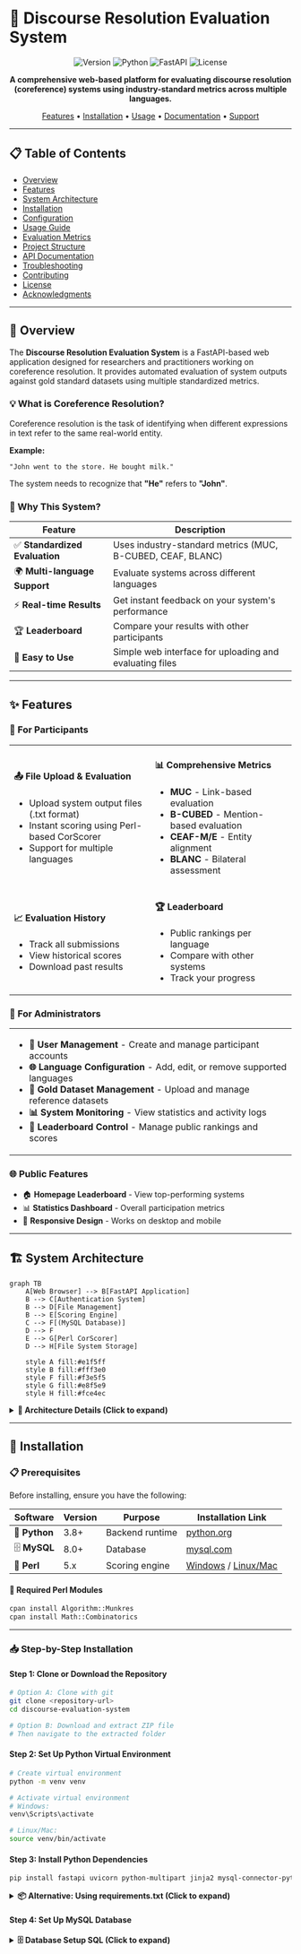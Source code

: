 # 🎯 Discourse Resolution Evaluation System

<div align="center">

![Version](https://img.shields.io/badge/version-1.0.0-blue.svg)
![Python](https://img.shields.io/badge/python-3.8+-green.svg)
![FastAPI](https://img.shields.io/badge/FastAPI-0.68+-teal.svg)
![License](https://img.shields.io/badge/license-GPL--2.0-red.svg)

**A comprehensive web-based platform for evaluating discourse resolution (coreference) systems using industry-standard metrics across multiple languages.**

[Features](#-features) • [Installation](#-installation) • [Usage](#-usage-guide) • [Documentation](#-api-documentation) • [Support](#-support)

</div>

---

## 📋 Table of Contents

- [Overview](#-overview)
- [Features](#-features)
- [System Architecture](#-system-architecture)
- [Installation](#-installation)
- [Configuration](#%EF%B8%8F-configuration)
- [Usage Guide](#-usage-guide)
- [Evaluation Metrics](#-evaluation-metrics)
- [Project Structure](#-project-structure)
- [API Documentation](#-api-documentation)
- [Troubleshooting](#-troubleshooting)
- [Contributing](#-contributing)
- [License](#-license)
- [Acknowledgments](#-acknowledgments)

---

## 🎯 Overview

The **Discourse Resolution Evaluation System** is a FastAPI-based web application designed for researchers and practitioners working on coreference resolution. It provides automated evaluation of system outputs against gold standard datasets using multiple standardized metrics.

### 💡 What is Coreference Resolution?

Coreference resolution is the task of identifying when different expressions in text refer to the same real-world entity. 

**Example:**
```
"John went to the store. He bought milk."
```
The system needs to recognize that **"He"** refers to **"John"**.

### 🌟 Why This System?

| Feature | Description |
|---------|-------------|
| ✅ **Standardized Evaluation** | Uses industry-standard metrics (MUC, B-CUBED, CEAF, BLANC) |
| 🌍 **Multi-language Support** | Evaluate systems across different languages |
| ⚡ **Real-time Results** | Get instant feedback on your system's performance |
| 🏆 **Leaderboard** | Compare your results with other participants |
| 🎨 **Easy to Use** | Simple web interface for uploading and evaluating files |

---

## ✨ Features

### 👥 For Participants

<table>
<tr>
<td width="50%">

#### 📤 File Upload & Evaluation
- Upload system output files (.txt format)
- Instant scoring using Perl-based CorScorer
- Support for multiple languages

</td>
<td width="50%">

#### 📊 Comprehensive Metrics
- **MUC** - Link-based evaluation
- **B-CUBED** - Mention-based evaluation
- **CEAF-M/E** - Entity alignment
- **BLANC** - Bilateral assessment

</td>
</tr>
<tr>
<td width="50%">

#### 📈 Evaluation History
- Track all submissions
- View historical scores
- Download past results

</td>
<td width="50%">

#### 🏆 Leaderboard
- Public rankings per language
- Compare with other systems
- Track your progress

</td>
</tr>
</table>

### 🔐 For Administrators

<table>
<tr>
<td>

- **👤 User Management** - Create and manage participant accounts
- **🌐 Language Configuration** - Add, edit, or remove supported languages
- **📁 Gold Dataset Management** - Upload and manage reference datasets
- **📊 System Monitoring** - View statistics and activity logs
- **🎯 Leaderboard Control** - Manage public rankings and scores

</td>
</tr>
</table>

### 🌐 Public Features

- 🏠 **Homepage Leaderboard** - View top-performing systems
- 📊 **Statistics Dashboard** - Overall participation metrics
- 📱 **Responsive Design** - Works on desktop and mobile

---

## 🏗️ System Architecture
```mermaid
graph TB
    A[Web Browser] --> B[FastAPI Application]
    B --> C[Authentication System]
    B --> D[File Management]
    B --> E[Scoring Engine]
    C --> F[(MySQL Database)]
    D --> F
    E --> G[Perl CorScorer]
    D --> H[File System Storage]
    
    style A fill:#e1f5ff
    style B fill:#fff3e0
    style F fill:#f3e5f5
    style G fill:#e8f5e9
    style H fill:#fce4ec
```

<details>
<summary><b>📐 Architecture Details (Click to expand)</b></summary>
```
┌─────────────────────────────────────────────────────────────┐
│                        Web Browser                           │
│              (HTML/CSS/JavaScript Interface)                 │
└────────────────────┬────────────────────────────────────────┘
                     │
                     ▼
┌─────────────────────────────────────────────────────────────┐
│                    FastAPI Application                       │
│                    (Python Backend)                          │
│  ┌──────────────┐  ┌──────────────┐  ┌──────────────┐     │
│  │ Auth System  │  │   File       │  │   Scoring    │     │
│  │  (bcrypt)    │  │  Management  │  │   Engine     │     │
│  └──────────────┘  └──────────────┘  └──────────────┘     │
└────────────────────┬──────────────┬─────────────────────────┘
                     │              │
                     ▼              ▼
        ┌────────────────────┐  ┌──────────────────┐
        │  MySQL Database    │  │  Perl CorScorer  │
        │  (User data,       │  │  (Evaluation)    │
        │   Scores, etc.)    │  │                  │
        └────────────────────┘  └──────────────────┘
                     │
                     ▼
        ┌────────────────────────────────────┐
        │      File System Storage            │
        │  • uploads/         (user files)    │
        │  • gold_datasets/   (reference)     │
        │  • scorer/          (Perl scripts)  │
        └────────────────────────────────────┘
```

</details>

---

## 🚀 Installation

### 📋 Prerequisites

Before installing, ensure you have the following:

| Software | Version | Purpose | Installation Link |
|----------|---------|---------|-------------------|
| 🐍 **Python** | 3.8+ | Backend runtime | [python.org](https://www.python.org/downloads/) |
| 🗄️ **MySQL** | 8.0+ | Database | [mysql.com](https://dev.mysql.com/downloads/) |
| 📜 **Perl** | 5.x | Scoring engine | [Windows](https://strawberryperl.com/) / [Linux/Mac](https://www.perl.org/get.html) |

#### 🔧 Required Perl Modules
```bash
cpan install Algorithm::Munkres
cpan install Math::Combinatorics
```

---

### 📥 Step-by-Step Installation

#### **Step 1: Clone or Download the Repository**
```bash
# Option A: Clone with git
git clone <repository-url>
cd discourse-evaluation-system

# Option B: Download and extract ZIP file
# Then navigate to the extracted folder
```

#### **Step 2: Set Up Python Virtual Environment**
```bash
# Create virtual environment
python -m venv venv

# Activate virtual environment
# Windows:
venv\Scripts\activate

# Linux/Mac:
source venv/bin/activate
```

#### **Step 3: Install Python Dependencies**
```bash
pip install fastapi uvicorn python-multipart jinja2 mysql-connector-python bcrypt
```

<details>
<summary><b>📦 Alternative: Using requirements.txt (Click to expand)</b></summary>

Create a `requirements.txt` file:
```txt
fastapi>=0.68.0
uvicorn>=0.15.0
python-multipart>=0.0.5
jinja2>=3.0.0
mysql-connector-python>=8.0.0
bcrypt>=3.2.0
```

Then install:
```bash
pip install -r requirements.txt
```

</details>

#### **Step 4: Set Up MySQL Database**

<details>
<summary><b>🗄️ Database Setup SQL (Click to expand)</b></summary>
```sql
-- Open MySQL command line or MySQL Workbench
-- Create database
CREATE DATABASE coref_eval_system;

-- Create user (change credentials as needed)
CREATE USER 'harsh'@'localhost' IDENTIFIED BY 'harsh';
GRANT ALL PRIVILEGES ON coref_eval_system.* TO 'harsh'@'localhost';
FLUSH PRIVILEGES;

-- Use the database
USE coref_eval_system;

-- Create users table
CREATE TABLE users (
    id INT AUTO_INCREMENT PRIMARY KEY,
    username VARCHAR(100) UNIQUE NOT NULL,
    email VARCHAR(255) UNIQUE NOT NULL,
    password_hash VARCHAR(255) NOT NULL,
    is_active BOOLEAN DEFAULT TRUE,
    created_at TIMESTAMP DEFAULT CURRENT_TIMESTAMP
);

-- Create languages table
CREATE TABLE languages (
    id INT AUTO_INCREMENT PRIMARY KEY,
    language_code VARCHAR(10) UNIQUE NOT NULL,
    language_name VARCHAR(100) NOT NULL,
    created_at TIMESTAMP DEFAULT CURRENT_TIMESTAMP
);

-- Create gold_datasets table
CREATE TABLE gold_datasets (
    id INT AUTO_INCREMENT PRIMARY KEY,
    language_id INT NOT NULL,
    filename VARCHAR(255) NOT NULL,
    file_path VARCHAR(500) NOT NULL,
    uploaded_by VARCHAR(100),
    created_at TIMESTAMP DEFAULT CURRENT_TIMESTAMP,
    FOREIGN KEY (language_id) REFERENCES languages(id) ON DELETE CASCADE
);

-- Create user_evaluations table
CREATE TABLE user_evaluations (
    id INT AUTO_INCREMENT PRIMARY KEY,
    user_id INT NOT NULL,
    language_id INT NOT NULL,
    uploaded_filename VARCHAR(255) NOT NULL,
    file_path VARCHAR(500) NOT NULL,
    muc_recall DECIMAL(10,4),
    muc_precision DECIMAL(10,4),
    muc_f1 DECIMAL(10,4),
    bcub_recall DECIMAL(10,4),
    bcub_precision DECIMAL(10,4),
    bcub_f1 DECIMAL(10,4),
    ceafm_recall DECIMAL(10,4),
    ceafm_precision DECIMAL(10,4),
    ceafm_f1 DECIMAL(10,4),
    ceafe_recall DECIMAL(10,4),
    ceafe_precision DECIMAL(10,4),
    ceafe_f1 DECIMAL(10,4),
    blanc_recall DECIMAL(10,4),
    blanc_precision DECIMAL(10,4),
    blanc_f1 DECIMAL(10,4),
    created_at TIMESTAMP DEFAULT CURRENT_TIMESTAMP,
    FOREIGN KEY (user_id) REFERENCES users(id),
    FOREIGN KEY (language_id) REFERENCES languages(id)
);
```

</details>

#### **Step 5: Configure Database Connection**

Edit the `DB_CONFIG` section in `main.py`:
```python
DB_CONFIG = {
    'host': 'localhost',
    'database': 'coref_eval_system',
    'user': 'harsh',        # 👈 Change to your MySQL username
    'password': 'harsh'     # 👈 Change to your MySQL password
}
```

#### **Step 6: Set Up Scorer Files**

1. Create the `scorer` directory in your project root
2. Download CorScorer from the official source
3. Place these files in `scorer/` directory:
   - `scorer.pl` - Main scoring script
   - `CorScorer.pm` - Perl module for scoring
   - Any other required Perl modules

> **📝 Note**: The CorScorer package should be obtained from the official CoNLL shared task or SemEval repositories.

#### **Step 7: Verify Installation**
```bash
# Test database connection
python -c "import mysql.connector; print('✅ MySQL OK')"

# Test Perl
perl -v

# Test Perl modules
perl -e "use Algorithm::Munkres; print '✅ Munkres OK\n';"
perl -e "use Math::Combinatorics; print '✅ Combinatorics OK\n';"
```

---

## ⚙️ Configuration

### 🔐 Database Configuration

Edit `main.py` to match your MySQL setup:
```python
DB_CONFIG = {
    'host': 'localhost',      # Database host
    'database': 'coref_eval_system',  # Database name
    'user': 'harsh',          # Your MySQL username
    'password': 'harsh'       # Your MySQL password
}
```

### 🌍 Environment Variables (Production)

For production deployment, use environment variables:
```python
import os

DB_CONFIG = {
    'host': os.getenv('DB_HOST', 'localhost'),
    'database': os.getenv('DB_NAME', 'coref_eval_system'),
    'user': os.getenv('DB_USER', 'harsh'),
    'password': os.getenv('DB_PASSWORD', 'harsh')
}
```

### 🎭 Demo Mode

The system includes a demo mode that works without a database:

| User Type | Username | Password |
|-----------|----------|----------|
| 👨‍💼 Admin | `admin` | `admin123` |
| 👤 Regular User | `testuser` | `user123` |

**Demo Languages:**
- 🇮🇳 Hindi (hi)
- 🇬🇧 English (en)

> Demo mode automatically activates if database connection fails.

---

## 📖 Usage Guide

### 🚀 Starting the Server
```bash
# 1. Activate virtual environment
# Windows:
venv\Scripts\activate
# Linux/Mac:
source venv/bin/activate

# 2. Start the server
python main.py

# 3. Access the application
# Open browser and navigate to: http://localhost:8000
```

**Expected Output:**
```
Starting Coreference Evaluation System...
Demo credentials:
  Admin: admin/admin123
  User: testuser/user123
Access at: http://localhost:8000

System checks:
  ✅ Perl available: True
  ✅ Database connection: OK
```

---

### 👥 For Participants

#### 🔐 **Step 1: Login**

1. Navigate to `http://localhost:8000/login`
2. Enter your credentials (or use demo credentials)
3. Click **"Sign In"**

<kbd>![Login Screen](https://via.placeholder.com/600x300/667eea/ffffff?text=Login+Screen)</kbd>

#### 📤 **Step 2: Upload Files for Evaluation**

1. **Select Language** from the dropdown menu
2. **Choose File** - Click and select your system output file (.txt format)
3. **Evaluate** - Click "Evaluate File" button
4. **Wait** - Processing typically takes 10-60 seconds
5. **View Results** - Scores appear in the results panel

<kbd>![Upload Interface](https://via.placeholder.com/600x300/764ba2/ffffff?text=Upload+Interface)</kbd>

#### 📊 **Step 3: View History**

- Your evaluation history appears on the right side
- Shows: Date, filename, language, and all metric scores
- Automatically updates after each evaluation

<kbd>![Evaluation History](https://via.placeholder.com/600x300/2a5298/ffffff?text=Evaluation+History)</kbd>

#### 🏆 **Step 4: View Leaderboard**

- Visit the homepage to see public leaderboards
- Rankings are per language
- Shows your best score for each language

---

### 🔐 For Administrators

#### 🎛️ **Access Admin Panel**

1. Login with admin credentials
2. Automatically redirected to `/admin`

#### 🌐 **Add New Languages**

1. Go to **"Language Management"** tab
2. Enter **language code** (e.g., "fr" for French)
3. Enter **full language name** (e.g., "French")
4. Click **"Add Language"**

<kbd>![Language Management](https://via.placeholder.com/600x200/1e3c72/ffffff?text=Language+Management)</kbd>

#### 📁 **Upload Gold Datasets**

1. Go to **"Gold Datasets"** tab
2. Select language from dropdown
3. Choose your reference file (.txt format)
4. Click **"Upload Dataset"**

> ⚠️ **Important**: Each language must have a gold dataset before participants can evaluate files.

#### 👤 **Manage Users**

1. Go to **"User Management"** tab
2. Fill in username, email, and password
3. Click **"Add User"**
4. Users can then login with their credentials

---

### 📄 File Format Requirements

#### 📝 System Output Files (.txt)

Your system output must follow the CoNLL/SemEval coreference format:
```
#begin document (doc_id);
doc_id    0    0    John    (1)
doc_id    0    1    went    -
doc_id    0    2    to    -
doc_id    0    3    the    (2
doc_id    0    4    store    2)
doc_id    0    5    .    -
doc_id    1    0    He    (1)
doc_id    1    1    bought    -
doc_id    1    2    milk    (3)
doc_id    1    3    .    -
#end document
```

**Format Details:**

| Column | Description | Example |
|--------|-------------|---------|
| 1 | Document ID | `doc_id` |
| 2 | Part number | `0`, `1`, etc. |
| 3 | Token number | `0`, `1`, `2`, etc. |
| 4 | Word/Token | `John`, `went`, etc. |
| 5 | Coreference | `(1)`, `(2`, `2)`, `-` |

**Coreference Annotations:**
- `(1)` - Singleton mention in chain 1
- `(2` - Mention starts in chain 2
- `2)` - Mention ends in chain 2
- `-` - No coreference annotation

#### 📚 Gold Dataset Files (.txt)

Gold datasets follow the same format as system output files. They represent the correct/reference coreference annotations.

---

## 📊 Evaluation Metrics

The system provides **five** standard coreference evaluation metrics:

### 1️⃣ MUC (Message Understanding Conference)

<table>
<tr>
<td width="30%"><b>📌 What it measures</b></td>
<td>Focuses on the number of links correctly identified between mentions in the same coreference chain</td>
</tr>
<tr>
<td><b>🧮 Formula</b></td>
<td>Based on the minimum number of links needed to form clusters</td>
</tr>
<tr>
<td><b>✅ Best for</b></td>
<td>Systems that aim to connect mentions accurately</td>
</tr>
</table>

### 2️⃣ B-CUBED (B³)

<table>
<tr>
<td width="30%"><b>📌 What it measures</b></td>
<td>Evaluates each mention individually and rewards correct placement in coreference chains</td>
</tr>
<tr>
<td><b>🧮 Formula</b></td>
<td>Averages precision and recall over all mentions</td>
</tr>
<tr>
<td><b>✅ Best for</b></td>
<td>Getting fine-grained per-mention accuracy</td>
</tr>
</table>

### 3️⃣ CEAF-M (Mention-based)

<table>
<tr>
<td width="30%"><b>📌 What it measures</b></td>
<td>Optimal alignment between system and gold mention sets</td>
</tr>
<tr>
<td><b>🧮 Formula</b></td>
<td>Uses Kuhn-Munkres algorithm for optimal matching</td>
</tr>
<tr>
<td><b>✅ Best for</b></td>
<td>Balanced evaluation of mention identification and clustering</td>
</tr>
</table>

### 4️⃣ CEAF-E (Entity-based)

<table>
<tr>
<td width="30%"><b>📌 What it measures</b></td>
<td>Similar to CEAF-M but focuses on entity-level similarity</td>
</tr>
<tr>
<td><b>🧮 Formula</b></td>
<td>Aligns entities (clusters) rather than individual mentions</td>
</tr>
<tr>
<td><b>✅ Best for</b></td>
<td>Systems focused on entity-level coreference</td>
</tr>
</table>

### 5️⃣ BLANC

<table>
<tr>
<td width="30%"><b>📌 What it measures</b></td>
<td>Evaluates both coreference and non-coreference links</td>
</tr>
<tr>
<td><b>🧮 Formula</b></td>
<td>F-score of coreference links combined with F-score of non-coreference links</td>
</tr>
<tr>
<td><b>✅ Best for</b></td>
<td>Comprehensive evaluation including correct separation of non-coreferent mentions</td>
</tr>
</table>

---

### 📈 Understanding the Scores

Each metric provides **three values**:

| Metric | Description | Range |
|--------|-------------|-------|
| 📊 **Recall** | Percentage of correct links/mentions found | 0.0 - 1.0 |
| 🎯 **Precision** | Percentage of predicted links/mentions that are correct | 0.0 - 1.0 |
| ⭐ **F1 Score** | Harmonic mean of recall and precision | 0.0 - 1.0 |

#### Score Interpretation:
```
🟢 1.0 = Perfect     ► All predictions are correct
🟡 0.5 = Moderate    ► Half of the predictions are correct
🔴 0.0 = Poor        ► No correct predictions
```

---

## 📁 Project Structure
```
discourse-evaluation-system/
│
├── 📄 main.py                          # Main FastAPI application
│   ├── Database configuration
│   ├── Authentication & sessions
│   ├── File upload handling
│   ├── Perl scorer integration
│   ├── Route handlers
│   └── Demo mode functionality
│
├── 📁 templates/                       # HTML templates (Jinja2)
│   ├── 🏠 homepage.html               # Public homepage with leaderboards
│   ├── 🔐 login.html                  # Login page
│   ├── 👤 client_dashboard.html      # Participant dashboard
│   └── 🔧 admin_dashboard.html       # Admin control panel
│
├── 📁 uploads/                        # User-uploaded system output files
│   └── [user_id]_[timestamp]_[filename].txt
│
├── 📁 gold_datasets/                  # Reference datasets
│   ├── 📂 lang_1/                    # Language-specific folders
│   │   └── [timestamp]_[filename].txt
│   ├── 📂 lang_2/
│   └── ...
│
├── 📁 scorer/                         # Perl scoring scripts
│   ├── 📜 scorer.pl                  # Main scoring script
│   ├── 📜 CorScorer.pm              # Perl module
│   └── [other Perl dependencies]
│
├── 📁 venv/                          # Python virtual environment
│   ├── Scripts/  (Windows)
│   ├── bin/      (Linux/Mac)
│   └── Lib/
│
├── 📄 requirements.txt               # Python dependencies
│
└── 📘 README.md                      # This file
```

### 📌 Key Files Explained

| File/Folder | Purpose |
|-------------|---------|
| `main.py` | Core application with all backend logic, database operations, and API endpoints |
| `templates/` | Frontend HTML pages styled with embedded CSS and JavaScript |
| `uploads/` | Temporary storage for participant submissions |
| `gold_datasets/` | Organized by language, contains reference datasets for evaluation |
| `scorer/` | Contains Perl-based CorScorer package for metric calculation |

---

## 🔌 API Documentation

### 🔐 Authentication Endpoints

#### `POST /login`

Login to the system.

**Parameters:**
```json
{
  "username": "string (required)",
  "password": "string (required)"
}
```

**Response:**
- Success: Redirect to `/client` or `/admin`
- Error: Login page with error message

---

#### `GET /logout`

Logout and clear session.

**Response:** Redirect to `/`

---

### 👤 Client Endpoints

#### `GET /client`

Access participant dashboard.

**Authentication:** Required

**Response:** HTML dashboard with evaluation form and history

---

#### `POST /evaluate`

Submit file for evaluation.

**Authentication:** Required

**Parameters:**
```json
{
  "language_id": "integer (required)",
  "file": "file upload (required, .txt only)"
}
```

**Response:**
```json
{
  "success": true,
  "scores": {
    "muc": {
      "recall": 0.85,
      "precision": 0.82,
      "f1": 0.835
    },
    "bcub": {
      "recall": 0.78,
      "precision": 0.80,
      "f1": 0.79
    },
    "ceafm": {
      "recall": 0.75,
      "precision": 0.77,
      "f1": 0.76
    },
    "blanc": {
      "recall": 0.88,
      "precision": 0.85,
      "f1": 0.865
    }
  },
  "message": "Evaluation completed successfully"
}
```

---

### 🔧 Admin Endpoints

#### `GET /admin`

Access admin dashboard.

**Authentication:** Admin only

**Response:** HTML admin panel

---

#### `POST /admin/add_language`

Add new language.

**Authentication:** Admin only

**Parameters:**
```json
{
  "language_code": "string (required, max 10 chars)",
  "language_name": "string (required)"
}
```

**Response:** Redirect to `/admin`

---

#### `POST /admin/upload_gold_dataset`

Upload gold dataset for a language.

**Authentication:** Admin only

**Parameters:**
```json
{
  "language_id": "integer (required)",
  "file": "file upload (required, .txt only)"
}
```

**Response:** Redirect to `/admin`

---

#### `POST /admin/add_user`

Create new participant account.

**Authentication:** Admin only

**Parameters:**
```json
{
  "username": "string (required)",
  "email": "string (required)",
  "password": "string (required)"
}
```

**Response:** Redirect to `/admin`

---

### 🌐 Public Endpoints

#### `GET /`

Homepage with statistics and leaderboards.

**Response:** HTML homepage with:
- Language statistics
- Participant count
- Evaluation count
- Per-language leaderboards

---

## 🔧 Troubleshooting

### 🚨 Common Issues and Solutions

<details>
<summary><b>❌ Issue 1: "Perl not installed" Error</b></summary>

**Symptoms:** Error message when trying to evaluate files

**Solution:**
```bash
# Windows: Install Strawberry Perl
# Download from https://strawberryperl.com/

# Linux:
sudo apt-get install perl

# Mac:
brew install perl

# Verify installation
perl -v
```

</details>

<details>
<summary><b>❌ Issue 2: "Missing Perl modules" Error</b></summary>

**Symptoms:** Error about `Math::Combinatorics` or `Algorithm::Munkres`

**Solution:**
```bash
# Install via CPAN
cpan install Algorithm::Munkres
cpan install Math::Combinatorics

# Or via cpanm (recommended)
cpanm Algorithm::Munkres
cpanm Math::Combinatorics
```

</details>

<details>
<summary><b>❌ Issue 3: Database Connection Failed</b></summary>

**Symptoms:** System runs in demo mode, no real data saved

**Solution:**
```bash
# Check MySQL is running
# Windows:
services.msc  # Look for MySQL service

# Linux:
sudo systemctl status mysql

# Test connection:
mysql -u harsh -p
# Enter password and verify connection

# Update credentials in main.py if needed
```

</details>

<details>
<summary><b>❌ Issue 4: "Scorer script not found" Error</b></summary>

**Symptoms:** Evaluation fails with missing scorer.pl

**Solution:**

1. Ensure `scorer/` directory exists in project root
2. Download CorScorer from official source
3. Place `scorer.pl` and `CorScorer.pm` in `scorer/` directory
4. Verify files:
```bash
   ls scorer/
   # Should show: scorer.pl  CorScorer.pm
```

</details>

<details>
<summary><b>❌ Issue 5: Port 8000 Already in Use</b></summary>

**Symptoms:** "Address already in use" error when starting

**Solution:**
```bash
# Find process using port 8000
# Windows:
netstat -ano | findstr :8000

# Linux/Mac:
lsof -i :8000

# Kill the process or use different port
# In main.py, change the last line:
uvicorn.run(app, host="0.0.0.0", port=8001)
```

</details>

<details>
<summary><b>❌ Issue 6: File Upload Fails</b></summary>

**Symptoms:** "Only .txt files allowed" or upload errors

**Solution:**

1. ✅ Ensure file has `.txt` extension
2. ✅ Verify file format matches CoNLL/SemEval format
3. ✅ Check file size (very large files may timeout)
4. ✅ Ensure proper file permissions on `uploads/` directory

</details>

<details>
<summary><b>❌ Issue 7: Scores Show as "N/A"</b></summary>

**Symptoms:** Evaluation completes but scores show N/A

**Solution:**

1. ✅ Check file format is correct
2. ✅ Verify gold dataset exists for selected language
3. ✅ Look at terminal output for Perl script errors
4. ✅ Ensure file encoding is UTF-8

</details>

---

### 🐛 Debug Mode

Enable detailed logging by adding to `main.py`:
```python
import logging
logging.basicConfig(level=logging.DEBUG)
```

This will show detailed information about:
- 📊 Database queries
- 📁 File operations
- 📜 Perl script execution
- ⚠️ Error stack traces

---

## 🤝 Contributing

Contributions are welcome! Here's how you can help:

### 🐞 Reporting Bugs

1. ✅ Check if the issue already exists
2. 📝 Provide detailed description
3. 🔄 Include steps to reproduce
4. 📋 Share error messages and logs